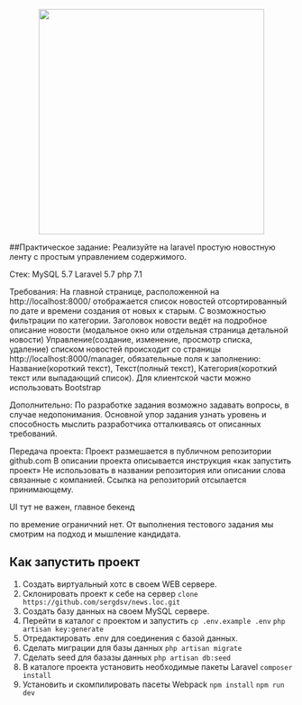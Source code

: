 <p align="center"><img src="https://res.cloudinary.com/dtfbvvkyp/image/upload/v1566331377/laravel-logolockup-cmyk-red.svg" width="400"></p>

##Практическое задание:
Реализуйте на laravel простую новостную ленту с простым управлением содержимого.

Стек:
MySQL 5.7
Laravel 5.7
php 7.1

Требования:
На главной странице, расположенной на http://localhost:8000/ отображается список новостей отсортированный по дате и времени создания от новых к старым. С возможностью фильтрации по категории.
Заголовок новости ведёт на подробное описание новости (модальное окно или отдельная страница детальной новости)
Управление(создание, изменение, просмотр списка, удаление) списком новостей происходит со страницы http://localhost:8000/manager, обязательные поля к заполнению: Название(короткий текст), Текст(полный текст), Категория(короткий текст или выпадающий список).
Для клиентской части можно использовать Bootstrap

Дополнительно:
По разработке задания возможно задавать вопросы, в случае недопонимания. Основной упор задания узнать уровень и способность мыслить разработчика отталкиваясь от описанных требований.

Передача проекта:
Проект размешается в публичном репозитории github.com
В описании проекта описывается инструкция «как запустить проект»
Не использовать в названии репозитория или описании слова связанные с компанией.
Ссылка на репозиторий отсылается принимающему.

UI тут не важен, главное бекенд

по времение ограничний нет.
От выполнения тестового задания мы смотрим на подход и мышление кандидата.

## Как запустить проект

1) Создать виртуальный хотс в своем WEB сервере.
2) Склонировать проект к себе на сервер `clone https://github.com/sergdsv/news.loc.git`
3) Создать базу данных на своем МуSQL сервере.
4) Перейти в каталог с проектом и запустить
`cp .env.example .env`
`php artisan key:generate`
5) Отредактировать .env для соединения с базой данных.
6) Сделать миграции для базы данных `php artisan migrate`
7) Сделать seed для базазы данных `php artisan db:seed`
8) В каталоге проекта установить необходимые пакеты Laravel
`composer install`
9) Установить и скомпилировать пасеты Webpack `npm install`
`npm run dev`

